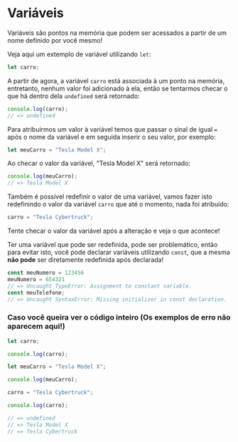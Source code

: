 # Variáveis

Variáveis são pontos na memória que podem ser acessados a partir de um nome definido por você mesmo!

Veja aqui um extemplo de variável utilizando `let`:
```javascript
let carro;
```
A partir de agora, a variável `carro` está associada à um ponto na memória, entretanto, nenhum valor foi adicionado à ela, então se tentarmos checar o que há dentro dela `undefined` será retornado:
```javascript
console.log(carro);
// => undefined
```
Para atribuirmos um valor à variável temos que passar o sinal de igual `=` após o nome da variável e em seguida inserir o seu valor, por exemplo: 
```javascript
let meuCarro = "Tesla Model X";
```
Ao checar o valor da variável, "Tesla Model X" será retornado:
```javascript
console.log(meuCarro);
// => Tesla Model X
```
Também é possível redefinir o valor de uma variável, vamos fazer isto redefinindo o valor da variável `carro` que até o momento, nada foi atribuído:
```javascript
carro = "Tesla Cybertruck";
```
Tente checar o valor da variável após a alteração e veja o que acontece!

Ter uma variável que pode ser redefinida, pode ser problemático, então para evitar isto, você pode declarar variáveis utilizando `const`, que a mesma **não pode** ser diretamente redefinida após declarada!
```javascript
const meuNumero = 123456
meuNumero = 654321
// => Uncaught TypeError: Assignment to constant variable.
const meuTelefone;
// => Uncaught SyntaxError: Missing initializer in const declaration.
```

### Caso você queira ver o código inteiro (Os exemplos de erro não aparecem aqui!)
```javascript
let carro;

console.log(carro);

let meuCarro = "Tesla Model X";

console.log(meuCarro);

carro = "Tesla Cybertruck";

console.log(carro);

// => undefined
// => Tesla Model X
// => Tesla Cybertruck
```